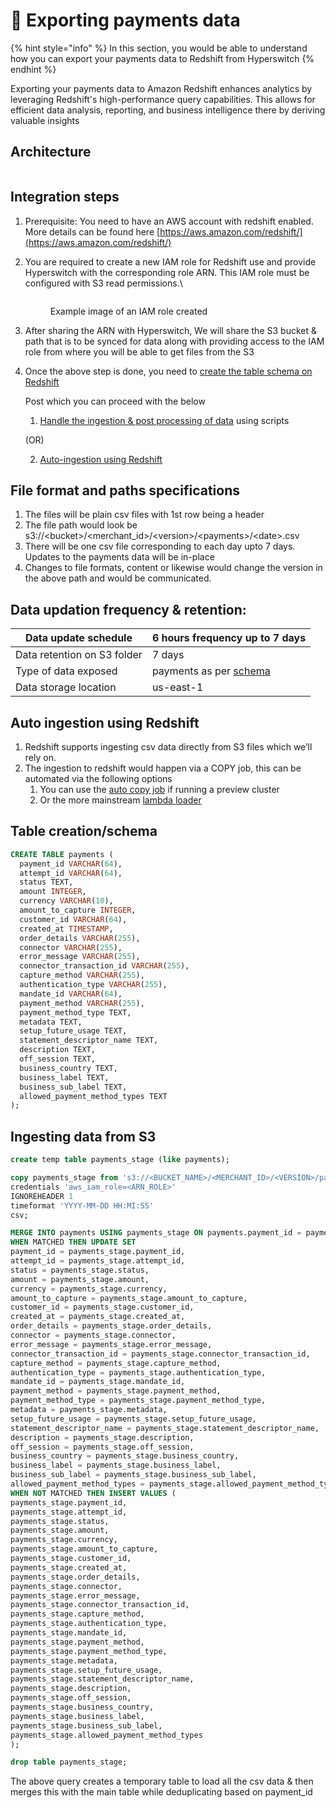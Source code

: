 # 🔢 Exporting payments data

{% hint style="info" %}
In this section, you would be able to understand how you can export your payments data to Redshift from Hyperswitch
{% endhint %}

Exporting your payments data to Amazon Redshift enhances analytics by leveraging Redshift's high-performance query capabilities. This allows for efficient data analysis, reporting, and business intelligence there by deriving valuable insights

## Architecture

<figure><img src="https://lh7-us.googleusercontent.com/WzE4ZW_U-xsElfE6iZ0f5tu4Br-2gyGF9AakdL0RervgWtWE_myxps_Z1EEQySF8xcAME5h4UNogQOcJVo0AOn_pMXeSsNOiaPEGyn89v-MmgONxoEqAAPue7tm1bOrV9P9tHF1nuGrJQMEdgAnUF8g" alt=""><figcaption></figcaption></figure>

## Integration steps

1. &#x20;Prerequisite: You need to have an AWS account with redshift enabled. More details can be found here [https://aws.amazon.com/redshift/](https://aws.amazon.com/redshift/)
2.  You are required to create a new IAM role for Redshift use and provide Hyperswitch with the corresponding role ARN. This IAM role must be configured with S3 read permissions.\


    <figure><img src="https://lh7-us.googleusercontent.com/r4vnr22w42Pz2k5V7O7TsVBrlVhDrfjYveoH-CWMnJW9XNR95k0XmJBlC9Q7lb1mpJa7aFyf9fRDDf6SHBoSLs-BP-TriQfwG57j3XhsdeJEW417zi0UO2069oDcxPEdzifYm_alen5GJsCGWhYOL2g" alt=""><figcaption><p>Example image of an IAM role created</p></figcaption></figure>
3. After sharing the ARN with Hyperswitch, We will share the S3 bucket & path that is to be synced for data along with providing access to the IAM role from where you will be able to get files from the S3
4.  Once the above step is done, you need to [create the table schema on Redshift](https://opensource.hyperswitch.io/features/account-management/exporting-payments-data#table-creation-schema)

    Post which you can proceed with the below

    1. [Handle the ingestion & post processing of data](https://opensource.hyperswitch.io/features/account-management/exporting-payments-data#table-creation-schema) using scripts

    (OR)

    2. [Auto-ingestion using Redshift](https://opensource.hyperswitch.io/features/account-management/exporting-payments-data#table-creation-schema)

## File format and paths specifications

1. The files will be plain csv files with 1st row being a header
2. The file path would look be s3://\<bucket>/\<merchant\_id>/\<version>/\<payments>/\<date>.csv
3. There will be one csv file corresponding to each day upto 7 days. Updates to the payments data will be in-place
4. Changes to file formats, content or likewise would change the version in the above path and would be communicated.

## Data updation frequency & retention:

| Data update schedule        | 6 hours frequency up to 7 days                                                                                                        |
| --------------------------- | ------------------------------------------------------------------------------------------------------------------------------------- |
| Data retention on S3 folder | 7 days                                                                                                                                |
| Type of data exposed        | payments as per [schema](https://opensource.hyperswitch.io/features/account-management/exporting-payments-data#table-creation-schema) |
| Data storage location       | us-east-1                                                                                                                             |

## Auto ingestion using Redshift

1. Redshift supports ingesting csv data directly from S3 files which we’ll rely on.
2. The ingestion to redshift would happen via a COPY job, this can be automated via the following options
   1. You can use the [auto copy job](https://docs.aws.amazon.com/redshift/latest/dg/loading-data-copy-job.html) if running a preview cluster
   2. Or the more mainstream [lambda loader](https://github.com/awslabs/aws-lambda-redshift-loader)

## Table creation/schema

```sql
CREATE TABLE payments (
  payment_id VARCHAR(64),
  attempt_id VARCHAR(64),
  status TEXT,
  amount INTEGER,
  currency VARCHAR(10),
  amount_to_capture INTEGER,
  customer_id VARCHAR(64),
  created_at TIMESTAMP,
  order_details VARCHAR(255),
  connector VARCHAR(255),
  error_message VARCHAR(255),
  connector_transaction_id VARCHAR(255),
  capture_method VARCHAR(255),
  authentication_type VARCHAR(255),
  mandate_id VARCHAR(64),
  payment_method VARCHAR(255),
  payment_method_type TEXT,
  metadata TEXT,
  setup_future_usage TEXT,
  statement_descriptor_name TEXT,
  description TEXT,
  off_session TEXT,
  business_country TEXT,
  business_label TEXT,
  business_sub_label TEXT,
  allowed_payment_method_types TEXT
);

```

## Ingesting data from S3

```sql
create temp table payments_stage (like payments);

copy payments_stage from 's3://<BUCKET_NAME>/<MERCHANT_ID>/<VERSION>/payments' 
credentials 'aws_iam_role=<ARN_ROLE>'
IGNOREHEADER 1
timeformat 'YYYY-MM-DD HH:MI:SS'
csv;

MERGE INTO payments USING payments_stage ON payments.payment_id = payments_stage.payment_id
WHEN MATCHED THEN UPDATE SET
payment_id = payments_stage.payment_id,
attempt_id = payments_stage.attempt_id,
status = payments_stage.status,
amount = payments_stage.amount,
currency = payments_stage.currency,
amount_to_capture = payments_stage.amount_to_capture,
customer_id = payments_stage.customer_id,
created_at = payments_stage.created_at,
order_details = payments_stage.order_details,
connector = payments_stage.connector,
error_message = payments_stage.error_message,
connector_transaction_id = payments_stage.connector_transaction_id,
capture_method = payments_stage.capture_method,
authentication_type = payments_stage.authentication_type,
mandate_id = payments_stage.mandate_id,
payment_method = payments_stage.payment_method,
payment_method_type = payments_stage.payment_method_type,
metadata = payments_stage.metadata,
setup_future_usage = payments_stage.setup_future_usage,
statement_descriptor_name = payments_stage.statement_descriptor_name,
description = payments_stage.description,
off_session = payments_stage.off_session,
business_country = payments_stage.business_country,
business_label = payments_stage.business_label,
business_sub_label = payments_stage.business_sub_label,
allowed_payment_method_types = payments_stage.allowed_payment_method_types
WHEN NOT MATCHED THEN INSERT VALUES (
payments_stage.payment_id,
payments_stage.attempt_id,
payments_stage.status,
payments_stage.amount,
payments_stage.currency,
payments_stage.amount_to_capture,
payments_stage.customer_id,
payments_stage.created_at,
payments_stage.order_details,
payments_stage.connector,
payments_stage.error_message,
payments_stage.connector_transaction_id,
payments_stage.capture_method,
payments_stage.authentication_type,
payments_stage.mandate_id,
payments_stage.payment_method,
payments_stage.payment_method_type,
payments_stage.metadata,
payments_stage.setup_future_usage,
payments_stage.statement_descriptor_name,
payments_stage.description,
payments_stage.off_session,
payments_stage.business_country,
payments_stage.business_label,
payments_stage.business_sub_label,
payments_stage.allowed_payment_method_types
);

drop table payments_stage;
```

The above query creates a temporary table to load all the csv data & then merges this with the main table while deduplicating based on payment\_id
